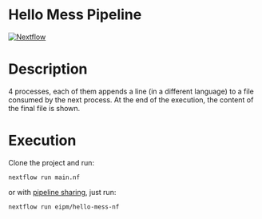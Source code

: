 
Hello Mess Pipeline
====================
[![Nextflow](https://img.shields.io/badge/nextflow-%E2%89%A520.01.0-brightgreen.svg)](https://www.nextflow.io/)

# Description
4 processes, each of them appends a line (in a different language) to a file consumed by the next process.
At the end of the execution, the content of the final file is shown.

# Execution
Clone the project and run:

    nextflow run main.nf  

or with [pipeline sharing](https://www.nextflow.io/docs/latest/en/latest/sharing.html), just run:

    nextflow run eipm/hello-mess-nf
